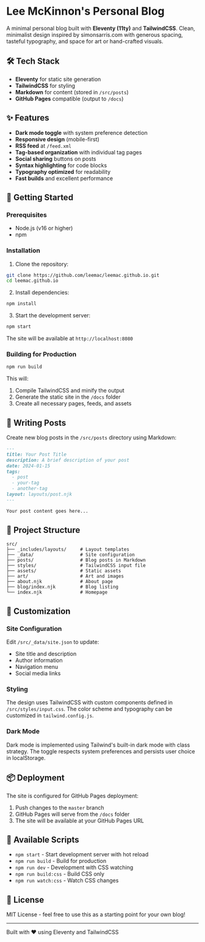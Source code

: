 # Lee McKinnon's Personal Blog

A minimal personal blog built with **Eleventy (11ty)** and **TailwindCSS**. Clean, minimalist design inspired by simonsarris.com with generous spacing, tasteful typography, and space for art or hand-crafted visuals.

## 🛠 Tech Stack

- **Eleventy** for static site generation
- **TailwindCSS** for styling
- **Markdown** for content (stored in `/src/posts`)
- **GitHub Pages** compatible (output to `/docs`)

## ✨ Features

- **Dark mode toggle** with system preference detection
- **Responsive design** (mobile-first)
- **RSS feed** at `/feed.xml`
- **Tag-based organization** with individual tag pages
- **Social sharing** buttons on posts
- **Syntax highlighting** for code blocks
- **Typography optimized** for readability
- **Fast builds** and excellent performance

## 🚀 Getting Started

### Prerequisites

- Node.js (v16 or higher)
- npm

### Installation

1. Clone the repository:
```bash
git clone https://github.com/leemac/leemac.github.io.git
cd leemac.github.io
```

2. Install dependencies:
```bash
npm install
```

3. Start the development server:
```bash
npm start
```

The site will be available at `http://localhost:8080`

### Building for Production

```bash
npm run build
```

This will:
1. Compile TailwindCSS and minify the output
2. Generate the static site in the `/docs` folder
3. Create all necessary pages, feeds, and assets

## 📝 Writing Posts

Create new blog posts in the `/src/posts` directory using Markdown:

```markdown
---
title: Your Post Title
description: A brief description of your post
date: 2024-01-15
tags:
  - post
  - your-tag
  - another-tag
layout: layouts/post.njk
---

Your post content goes here...
```

## 📁 Project Structure

```
src/
├── _includes/layouts/     # Layout templates
├── _data/                 # Site configuration
├── posts/                 # Blog posts in Markdown
├── styles/                # TailwindCSS input file
├── assets/                # Static assets
├── art/                   # Art and images
├── about.njk              # About page
├── blog/index.njk         # Blog listing
└── index.njk              # Homepage
```

## 🎨 Customization

### Site Configuration

Edit `/src/_data/site.json` to update:
- Site title and description
- Author information
- Navigation menu
- Social media links

### Styling

The design uses TailwindCSS with custom components defined in `/src/styles/input.css`. The color scheme and typography can be customized in `tailwind.config.js`.

### Dark Mode

Dark mode is implemented using Tailwind's built-in dark mode with class strategy. The toggle respects system preferences and persists user choice in localStorage.

## 📦 Deployment

The site is configured for GitHub Pages deployment:

1. Push changes to the `master` branch
2. GitHub Pages will serve from the `/docs` folder
3. The site will be available at your GitHub Pages URL

## 🔧 Available Scripts

- `npm start` - Start development server with hot reload
- `npm run build` - Build for production
- `npm run dev` - Development with CSS watching
- `npm run build:css` - Build CSS only
- `npm run watch:css` - Watch CSS changes

## 📄 License

MIT License - feel free to use this as a starting point for your own blog!

---

Built with ❤️ using Eleventy and TailwindCSS